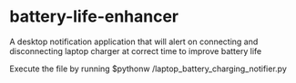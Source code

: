 # battery-life-enhancer
A desktop notification application that will alert on connecting and disconnecting laptop charger at correct time to improve battery life


Execute the file by running
$pythonw <path to file>/laptop_battery_charging_notifier.py
